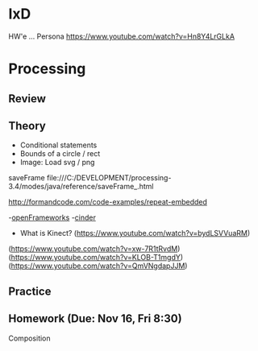 

# IxD 

HW'e ...
Persona
https://www.youtube.com/watch?v=Hn8Y4LrGLkA 


# Processing



## Review

## Theory

- Conditional statements
- Bounds of a circle / rect
- Image: Load svg / png

saveFrame file:///C:/DEVELOPMENT/processing-3.4/modes/java/reference/saveFrame_.html

http://formandcode.com/code-examples/repeat-embedded


-[openFrameworks](https://openframeworks.cc)
-[cinder](https://libcinder.org)
- What is Kinect?
(https://www.youtube.com/watch?v=bydLSVVuaRM)

(https://www.youtube.com/watch?v=xw-7R1tRvdM)
(https://www.youtube.com/watch?v=KLOB-T1mgdY)
(https://www.youtube.com/watch?v=QmVNgdapJJM)

## Practice 

## Homework (Due: Nov 16, Fri 8:30)
Composition
